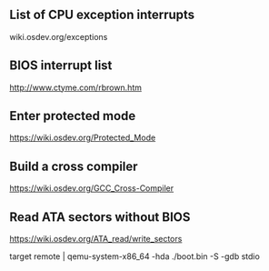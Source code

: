 ## List of CPU exception interrupts
wiki.osdev.org/exceptions

## BIOS interrupt list
http://www.ctyme.com/rbrown.htm

## Enter protected mode
https://wiki.osdev.org/Protected_Mode

## Build a cross compiler
https://wiki.osdev.org/GCC_Cross-Compiler

## Read ATA sectors without BIOS
https://wiki.osdev.org/ATA_read/write_sectors

target remote | qemu-system-x86_64 -hda ./boot.bin -S -gdb stdio